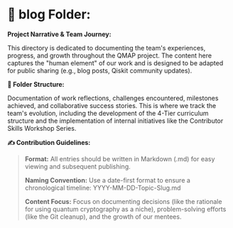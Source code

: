 # 📝 **blog Folder:** 

**Project Narrative & Team Journey:**

This directory is dedicated to documenting the team's experiences, progress, and growth throughout the QMAP project. The content here captures the "human element" of our work and is designed to be adapted for public sharing (e.g., blog posts, Qiskit community updates).

**📁 Folder Structure:**

Documentation of work reflections, challenges encountered, milestones achieved, and collaborative success stories.
This is where we track the team's evolution, including the development of the 4-Tier curriculum structure and the implementation of internal initiatives like the Contributor Skills Workshop Series.

**✍️ Contribution Guidelines:**

>**Format:**
> All entries should be written in Markdown (.md) for easy viewing and subsequent publishing.
>
>**Naming Convention:**
> Use a date-first format to ensure a chronological timeline: YYYY-MM-DD-Topic-Slug.md
>
>**Content Focus:**
>Focus on documenting decisions (like the rationale for using quantum cryptography as a niche), problem-solving efforts (like the Git cleanup), and the growth of our mentees.
